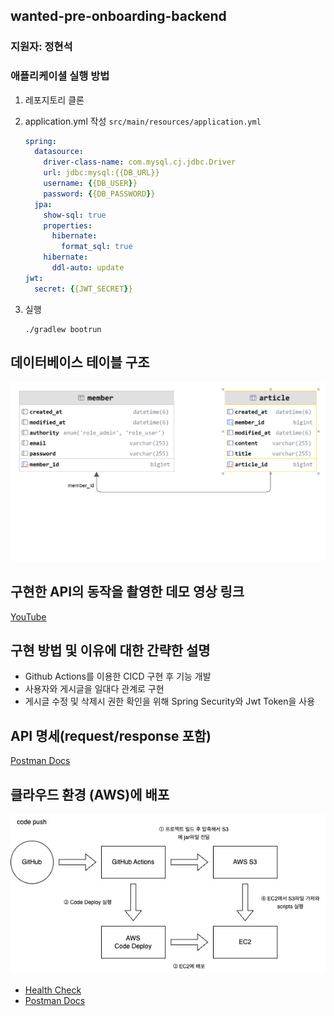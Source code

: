 ## wanted-pre-onboarding-backend

### 지원자: 정현석

### 애플리케이셜 실행 방법

1. 레포지토리 클론
2. application.yml 작성 `src/main/resources/application.yml`

    ```yaml
    spring:
      datasource:
        driver-class-name: com.mysql.cj.jdbc.Driver
        url: jdbc:mysql:{{DB_URL}}
        username: {{DB_USER}}
        password: {{DB_PASSWORD}}
      jpa:
        show-sql: true
        properties:
          hibernate:
            format_sql: true
        hibernate:
          ddl-auto: update
    jwt:
      secret: {{JWT_SECRET}}
    ```
3. 실행

    ```shell
    ./gradlew bootrun
    ```

## 데이터베이스 테이블 구조

![erd](my_rds_name.png)

## 구현한 API의 동작을 촬영한 데모 영상 링크

[YouTube](https://youtu.be/MD3x4-HmDXc)

## 구현 방법 및 이유에 대한 간략한 설명

- Github Actions를 이용한 CICD 구현 후 기능 개발
- 사용자와 게시글을 일대다 관계로 구현
- 게시글 수정 및 삭제시 권한 확인을 위해 Spring Security와 Jwt Token을 사용

## API 명세(request/response 포함)

[Postman Docs](https://documenter.getpostman.com/view/27919070/2s9XxyRDFz)

## 클라우드 환경 (AWS)에 배포

![drawio](drawio.jpg)

- [Health Check](http://43.201.13.161:8080/health)
- [Postman Docs](https://documenter.getpostman.com/view/27919070/2s9XxyRDFz)

